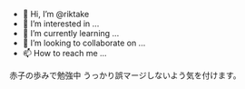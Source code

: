 - 👋 Hi, I’m @riktake
- 👀 I’m interested in ...
- 🌱 I’m currently learning ...
- 💞️ I’m looking to collaborate on ...
- 📫 How to reach me ...

<!---
riktake/riktake is a ✨ special ✨ repository because its `README.md` (this file) appears on your GitHub profile.
You can click the Preview link to take a look at your changes.
--->

赤子の歩みで勉強中
うっかり誤マージしないよう気を付けます。
